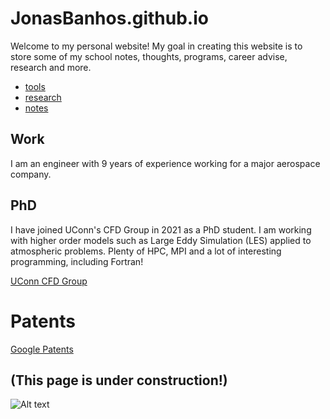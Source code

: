 # JonasBanhos.github.io 

Welcome to my personal website!
My goal in creating this website is to store some of my school notes, thoughts, programs, career advise, research and more.

+ [tools](./pages/tools.md)
+ [research](./pages/research.md)
+ [notes](./pages/notes.md)

## Work

I am an engineer with 9 years of experience working for a major aerospace company. 


## PhD

I have joined UConn's CFD Group in 2021 as a PhD student. I am working with higher order models such as Large Eddy Simulation (LES) applied to atmospheric problems. Plenty of HPC, MPI and a lot of interesting programming, including Fortran!

[UConn CFD Group](https://cfd.engr.uconn.edu/)


# Patents

[Google Patents](https://patents.google.com/?inventor=Jonas+S.+Banhos)

## (This page is under construction!)
![Alt text][id]

[id]: https://octodex.github.com/images/dojocat.jpg  "The Dojocat"

